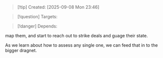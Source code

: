 
>[!tip] Created: [2025-09-08 Mon 23:46]

>[!question] Targets: 

>[!danger] Depends: 

map them, and start to reach out to strike deals and guage their state.

As we learn about how to assess any single one, we can feed that in to the bigger dragnet.